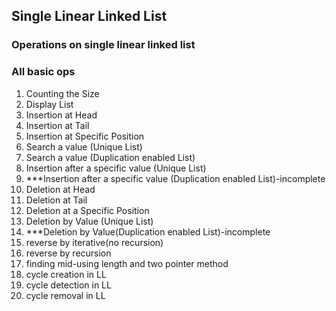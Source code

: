 ## Single Linear Linked List
### Operations on single linear linked list
### All basic ops

1.	Counting the Size
2.	Display List
3.	Insertion at Head
4.	Insertion at Tail
5.	Insertion at Specific Position
6.	Search a value (Unique List)
7.	Search a value (Duplication enabled List)
8.	Insertion after a specific value (Unique List)
9.	***Insertion after a specific value (Duplication enabled List)-incomplete
10.	Deletion at Head
11.	Deletion at Tail
12.	Deletion at a Specific Position
13.	Deletion by Value (Unique List)
14.	***Deletion by Value(Duplication enabled List)-incomplete
15. reverse by iterative(no recursion)
16. reverse by recursion
17. finding mid-using length and two pointer method
18. cycle creation in LL
19. cycle detection in LL
20. cycle removal in LL
